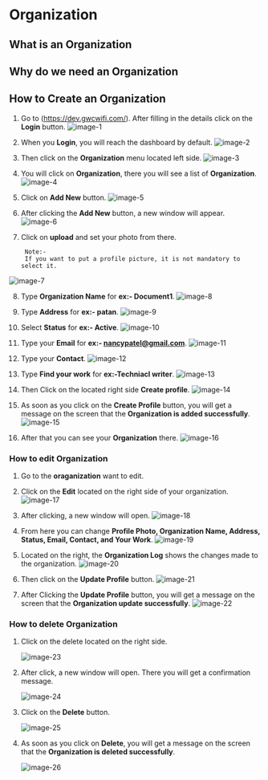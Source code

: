 # Organization

## What is an Organization
## Why do we need an Organization
## How to Create an Organization
1. Go to (https://dev.gwcwifi.com/). After filling in the details click on the **Login** button.
 ![image-1](https://github.com/Nancypatel1103/ComplianceClient/assets/153616269/ff256190-909d-4dc8-90cf-1cdb851309f7)

2. When you **Login**, you will reach the dashboard by default.
![image-2](https://github.com/Nancypatel1103/ComplianceClient/assets/153616269/60a181fe-a455-44f0-8c39-e84d7610bd15)

3. Then click on the **Organization** menu located left side.
![image-3](https://github.com/Nancypatel1103/ComplianceClient/assets/153616269/fbbd8419-0bf2-4bc8-a31f-244ee69aa878)


4. You will click on **Organization**, there you will see a list of **Organization**.
![image-4](https://github.com/Nancypatel1103/ComplianceClient/assets/153616269/779a15c7-3d74-4f5c-89bb-97ee5dffd6f9)

5. Click on **Add New** button.
![image-5](https://github.com/Nancypatel1103/ComplianceClient/assets/153616269/78522639-0be4-4b4f-b533-f58281856c8f)


6. After clicking the **Add New** button, a new window will appear.
![image-6](https://github.com/Nancypatel1103/ComplianceClient/assets/153616269/000c3cdd-6a1a-4336-9684-33503ca4238c)

7. Click on **upload** and set your photo from there. 
   ``` 
    Note:-
    If you want to put a profile picture, it is not mandatory to select it.
   ```
  ![image-7](https://github.com/Nancypatel1103/ComplianceClient/assets/153616269/06d3c40b-78af-4dd3-a922-9c9759ff3eff)

8. Type **Organization Name** for **ex:- Document1**.
![image-8](https://github.com/Nancypatel1103/ComplianceClient/assets/153616269/28793a16-f601-456f-ac37-2b374780ed5d)

9. Type **Address** for **ex:- patan**.
![image-9](https://github.com/Nancypatel1103/ComplianceClient/assets/153616269/f74e4790-a565-4d46-89bf-b01afc2094d1)

10. Select **Status** for **ex:- Active**.
![image-10](https://github.com/Nancypatel1103/ComplianceClient/assets/153616269/bd29e108-183e-483b-9b5e-8148c36c7c7d)

11. Type your **Email** for **ex:- nancypatel@gmail.com**.
![image-11](https://github.com/Nancypatel1103/ComplianceClient/assets/153616269/15b855dc-da81-4eea-ba8c-339a32ce9997)

12. Type your **Contact**.
![image-12](https://github.com/Nancypatel1103/ComplianceClient/assets/153616269/005f1b9c-1e4d-4766-b137-c6dbd6a010fc)

13. Type **Find your work** for **ex:-Techniacl writer**.
![image-13](https://github.com/Nancypatel1103/ComplianceClient/assets/153616269/ebf67a6e-5608-42b1-a0be-7ee7f69c288c)

14. Then Click on the located right side **Create profile**.
![image-14](https://github.com/Nancypatel1103/ComplianceClient/assets/153616269/390f041c-b40c-46b4-b331-9bc043d7fd2d)

15. As soon as you click on the **Create Profile** button, you will get a message on the screen that the **Organization is added successfully**.
![image-15](https://github.com/Nancypatel1103/ComplianceClient/assets/153616269/759adc56-7d23-49d7-8d05-41df0378f18d)

16. After that you can see your **Organization** there.
![image-16](https://github.com/Nancypatel1103/ComplianceClient/assets/153616269/ca25b8b4-517a-4625-a729-3e5077ac7981)

### How to edit Organization
1. Go to the **oraganization** want to edit.
2. Click on the **Edit** located on the right side of your organization.
![image-17](https://github.com/Nancypatel1103/ComplianceClient/assets/153616269/05e94a69-fc3c-493a-93af-c7131a3809ef)

3. After clicking, a new window will open.
![image-18](https://github.com/Nancypatel1103/ComplianceClient/assets/153616269/621901e2-912f-41ab-b7fa-c78366361c0b)

4. From here you can change **Profile Photo, Organization Name, Address, Status, Email, Contact, and Your Work**.
![image-19](https://github.com/Nancypatel1103/ComplianceClient/assets/153616269/44eba193-aed1-4cbb-8442-7f0c6a45e86b)

5. Located on the right, the **Organization Log** shows the changes made to the organization.
![image-20](https://github.com/Nancypatel1103/ComplianceClient/assets/153616269/2284630b-442e-4025-b359-586234a840e2)

6. Then click on the **Update Profile** button.
![image-21](https://github.com/Nancypatel1103/ComplianceClient/assets/153616269/3d0745bc-37b9-4bb5-9614-11e86315f02f)


7. After Clicking the **Update Profile** button, you will get a message on the screen that the **Organization update successfully**.
![image-22](https://github.com/Nancypatel1103/ComplianceClient/assets/153616269/932396a9-073f-4f17-bacb-524fd094cb5e)

### How to delete Organization
1. Click on the delete located on the right side.

   ![image-23](https://github.com/Nancypatel1103/ComplianceClient/assets/153616269/a53996fe-4349-4df1-8652-5f2ba67173c5)

2. After click, a new window will open. There you will get a confirmation message.

   ![image-24](https://github.com/Nancypatel1103/ComplianceClient/assets/153616269/7d46d9b6-2cda-498f-a8f9-e747e2dca56c)

3. Click on the **Delete** button.

   ![image-25](https://github.com/Nancypatel1103/ComplianceClient/assets/153616269/a9c569ae-ebcb-4c74-a1a4-177d9cc30c51)

4. As soon as you click on **Delete**, you will get a message on the screen that the **Organization is deleted successfully**.

   ![image-26](https://github.com/Nancypatel1103/ComplianceClient/assets/153616269/f644c6c3-aaf9-4d3e-89fd-cc75b4124a1b)

